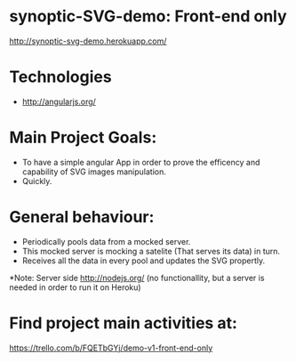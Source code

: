 synoptic-SVG-demo: Front-end only
=================================

http://synoptic-svg-demo.herokuapp.com/

# Technologies

 * http://angularjs.org/ 
 
# Main Project Goals:

 * To have a simple angular App in order to prove the efficency and capability of SVG images manipulation.
 * Quickly.

# General behaviour: 

 * Periodically pools data from a mocked server.
 * This mocked server is mocking a satelite (That serves its data) in turn. 
 * Receives all the data in every pool and updates the SVG propertly.

*Note: Server side http://nodejs.org/ (no functionallity, but a server is needed in order to run it on Heroku)

# Find project main activities at:

https://trello.com/b/FQETbGYj/demo-v1-front-end-only
